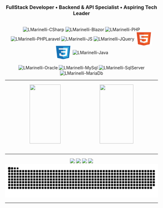<!-- DEVICONS LINKS INJECT -->
<link rel="stylesheet" type='text/css' href="https://cdn.jsdelivr.net/gh/devicons/devicon@latest/devicon.min.css" />

<h3 align="center">FullStack Developer • Backend & API Specialist • Aspiring Tech Leader</h3>
</br>

<!-- DEVICONS -->
<div align="center">
	<img align="center" alt="LMarinelli-CSharp" height="45" width="55" src="https://cdn.jsdelivr.net/gh/devicons/devicon@latest/icons/csharp/csharp-original.svg" />   	
	<img align="center" alt="LMarinelli-Blazor" height="45" width="55" src="https://cdn.jsdelivr.net/gh/devicons/devicon@latest/icons/blazor/blazor-original.svg" />                 
	<img align="center" alt="LMarinelli-PHP" height="45" width="55" src="https://cdn.jsdelivr.net/gh/devicons/devicon@latest/icons/php/php-original.svg" />		
	<img align="center" alt="LMarinelli-PHPLaravel" height="45" width="55" src="https://cdn.jsdelivr.net/gh/devicons/devicon@latest/icons/laravel/laravel-original-wordmark.svg" />          
	<img align="center" alt="LMarinelli-JS" height="45" width="55" src="https://cdn.jsdelivr.net/gh/devicons/devicon@latest/icons/javascript/javascript-original.svg" />  
	<img align="center" alt="LMarinelli-JQuery" height="45" width="55" src="https://cdn.jsdelivr.net/gh/devicons/devicon@latest/icons/jquery/jquery-original-wordmark.svg" />          
	<img align="center" alt="LMarinelli-HTML" height="45" width="55" src="https://raw.githubusercontent.com/devicons/devicon/master/icons/html5/html5-original.svg">
	<img align="center" alt="LMarinelli-CSS" height="45" width="55" src="https://raw.githubusercontent.com/devicons/devicon/master/icons/css3/css3-original.svg">  
	<img align="center" alt="LMarinelli-Java" height="45" width="55" src="https://cdn.jsdelivr.net/gh/devicons/devicon@latest/icons/java/java-original-wordmark.svg" />          
	<br><br>
	<img align="center" alt="LMarinelli-Oracle" height="45" width="55" src="https://cdn.jsdelivr.net/gh/devicons/devicon@latest/icons/oracle/oracle-original.svg" />	
	<img align="center" alt="LMarinelli-MySql" height="45" width="55" src="https://cdn.jsdelivr.net/gh/devicons/devicon@latest/icons/mysql/mysql-original-wordmark.svg" />          
	<img  align="center" alt="LMarinelli-SqlServer" height="45" width="55" src="https://cdn.jsdelivr.net/gh/devicons/devicon@latest/icons/microsoftsqlserver/microsoftsqlserver-original-wordmark.svg" />
	<img align="center" alt="LMarinelli-MariaDb" height="45" width="55" src="https://cdn.jsdelivr.net/gh/devicons/devicon@latest/icons/mariadb/mariadb-original-wordmark.svg" />
</div>
	<hr>
<!-- CARD STATS -->
<div align='center'>
	<img width="45%" height="195px" src="https://github-readme-stats.vercel.app/api?username=LuisMarinelli&show_icons=true&count_private=true&theme=gotham&rank_icon=github"/>   
	<img width="47%" height="195px" src="https://github-readme-stats.vercel.app/api/top-langs/?username=LuisMarinelli&layout=compact&theme=gotham"/>  	
</div>
</br>
<hr>
<!-- CONTACTS BUTTONS -->
<div align="center">
	<a href="https://www.linkedin.com/in/lu%C3%ADs-marinelli-803429124/" target="_blank"><img src="https://img.shields.io/badge/-LinkedIn-%230077B5?style=for-the-badge&logo=linkedin&logoColor=white" target="_blank"></a>
	<a href="https://pt.duolingo.com/profile/CbLuisMari" target="_blank"><img src="https://img.shields.io/badge/Duolingo-58CC02?style=for-the-badge&logo=Duolingo&logoColor=white" target="_blank"></a>
	<a href="https://www.instagram.com/luis.marinelli.9/" target="_blank"><img src="https://img.shields.io/badge/-Instagram-%23E4405F?style=for-the-badge&logo=instagram&logoColor=white" target="_blank"></a>
	<a href="mailto:it.luisbraga@hotmail.com"><img src="https://img.shields.io/badge/-Gmail-%23333?style=for-the-badge&logo=gmail&logoColor=white" target="_blank"></a>	 
</div>

<!-- SNAKE ANNIMATION -->
<div align="center">
  <img src="https://raw.githubusercontent.com/platane/snk/output/github-contribution-grid-snake-dark.svg">
</div>
<hr>
<!--
## 📌 &nbsp;Pinned Repositories
<table>
	<thead>
		<tr>
			<th colspan="2" width="2000">&nbsp;</th>
		</tr>
	</thead>
	<tbody>
		<tr>
			<td align="center" valign="top" width="80"><br />
			<a href="">
      <img src="" />
      </a>
      </td>
			<td valign="top">
			<h3>Angular Playground</h3>
			<p>Exemplos práticos das principais competências de Angular.</p>
			<a href="">
 			 	<img src="" alt="Material de Apoio">
			</a>
			</td>
		</tr>
		<tr>
			<td align="center" valign="top" width="80"><br />
			<a href="https://github.com/felipeAguiarCode/angular-blog">
      <img src="./.github/assets/documentation.png" />
      </a>
      </td>
			<td valign="top">
			<h3>Angular Blog</h3>
			<p>An Simple blog with Angular, good pratices for folder structure.</p>
			</td>
		</tr>
	</tbody>
</table>
-->
